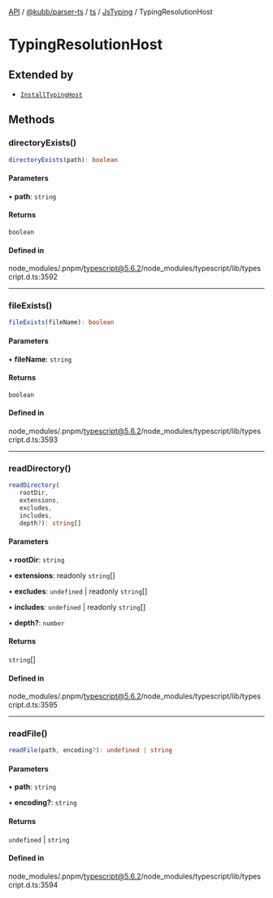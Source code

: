 [API](../../../../../../../packages.md) / [@kubb/parser-ts](../../../../../index.md) / [ts](../../../index.md) / [JsTyping](../index.md) / TypingResolutionHost

# TypingResolutionHost

## Extended by

- [`InstallTypingHost`](../../server/interfaces/InstallTypingHost.md)

## Methods

### directoryExists()

```ts
directoryExists(path): boolean
```

#### Parameters

• **path**: `string`

#### Returns

`boolean`

#### Defined in

node\_modules/.pnpm/typescript@5.6.2/node\_modules/typescript/lib/typescript.d.ts:3592

***

### fileExists()

```ts
fileExists(fileName): boolean
```

#### Parameters

• **fileName**: `string`

#### Returns

`boolean`

#### Defined in

node\_modules/.pnpm/typescript@5.6.2/node\_modules/typescript/lib/typescript.d.ts:3593

***

### readDirectory()

```ts
readDirectory(
   rootDir, 
   extensions, 
   excludes, 
   includes, 
   depth?): string[]
```

#### Parameters

• **rootDir**: `string`

• **extensions**: readonly `string`[]

• **excludes**: `undefined` \| readonly `string`[]

• **includes**: `undefined` \| readonly `string`[]

• **depth?**: `number`

#### Returns

`string`[]

#### Defined in

node\_modules/.pnpm/typescript@5.6.2/node\_modules/typescript/lib/typescript.d.ts:3595

***

### readFile()

```ts
readFile(path, encoding?): undefined | string
```

#### Parameters

• **path**: `string`

• **encoding?**: `string`

#### Returns

`undefined` \| `string`

#### Defined in

node\_modules/.pnpm/typescript@5.6.2/node\_modules/typescript/lib/typescript.d.ts:3594
